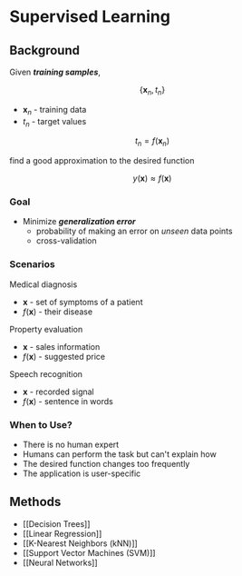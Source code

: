 # Supervised Learning

## Background

Given ***training samples***,

$$
\{\mathbf{x}_n,t_n\}
$$

- $\mathbf{x}_n$ - training data
- $t_n$ - target values

$$
t_n = f(\mathbf{x}_n)
$$

find a good approximation to the desired function

$$
y(\mathbf{x})\approx f(\mathbf{x})
$$

### Goal

- Minimize ***generalization error***
	- probability of making an error on *unseen* data points
	- cross-validation

### Scenarios

Medical diagnosis

- $\mathbf{x}$ - set of symptoms of a patient
- $f(\mathbf{x})$ - their disease

Property evaluation

- $\mathbf{x}$ - sales information
- $f(\mathbf{x})$ - suggested price

Speech recognition

- $\mathbf{x}$ - recorded signal
- $f(\mathbf{x})$ - sentence in words

### When to Use?

- There is no human expert
- Humans can perform the task but can't explain how
- The desired function changes too frequently
- The application is user-specific

## Methods

- [[Decision Trees]]
- [[Linear Regression]]
- [[K-Nearest Neighbors (kNN)]]
- [[Support Vector Machines (SVM)]]
- [[Neural Networks]]